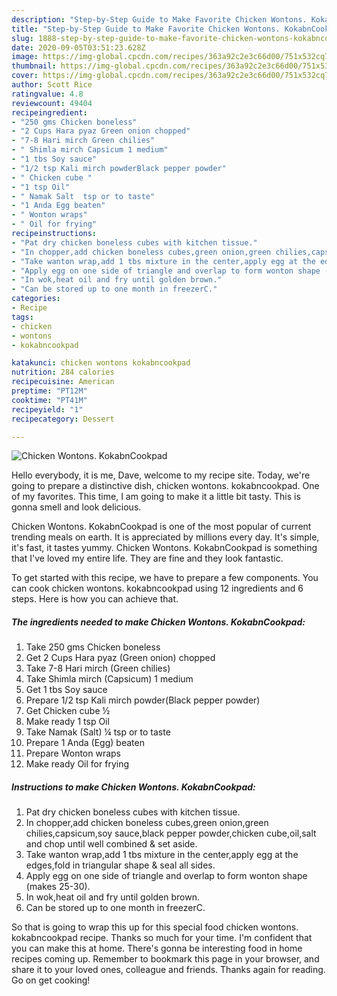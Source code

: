 ```yaml
---
description: "Step-by-Step Guide to Make Favorite Chicken Wontons. KokabnCookpad"
title: "Step-by-Step Guide to Make Favorite Chicken Wontons. KokabnCookpad"
slug: 1888-step-by-step-guide-to-make-favorite-chicken-wontons-kokabncookpad
date: 2020-09-05T03:51:23.628Z
image: https://img-global.cpcdn.com/recipes/363a92c2e3c66d00/751x532cq70/chicken-wontons-kokabncookpad-recipe-main-photo.jpg
thumbnail: https://img-global.cpcdn.com/recipes/363a92c2e3c66d00/751x532cq70/chicken-wontons-kokabncookpad-recipe-main-photo.jpg
cover: https://img-global.cpcdn.com/recipes/363a92c2e3c66d00/751x532cq70/chicken-wontons-kokabncookpad-recipe-main-photo.jpg
author: Scott Rice
ratingvalue: 4.8
reviewcount: 49404
recipeingredient:
- "250 gms Chicken boneless"
- "2 Cups Hara pyaz Green onion chopped"
- "7-8 Hari mirch Green chilies"
- " Shimla mirch Capsicum 1 medium"
- "1 tbs Soy sauce"
- "1/2 tsp Kali mirch powderBlack pepper powder"
- " Chicken cube "
- "1 tsp Oil"
- " Namak Salt  tsp or to taste"
- "1 Anda Egg beaten"
- " Wonton wraps"
- " Oil for frying"
recipeinstructions:
- "Pat dry chicken boneless cubes with kitchen tissue."
- "In chopper,add chicken boneless cubes,green onion,green chilies,capsicum,soy sauce,black pepper powder,chicken cube,oil,salt and chop until well combined &amp; set aside."
- "Take wanton wrap,add 1 tbs mixture in the center,apply egg at the edges,fold in triangular shape &amp; seal all sides."
- "Apply egg on one side of triangle and overlap to form wonton shape (makes 25-30)."
- "In wok,heat oil and fry until golden brown."
- "Can be stored up to one month in freezerC."
categories:
- Recipe
tags:
- chicken
- wontons
- kokabncookpad

katakunci: chicken wontons kokabncookpad 
nutrition: 284 calories
recipecuisine: American
preptime: "PT12M"
cooktime: "PT41M"
recipeyield: "1"
recipecategory: Dessert

---
```



![Chicken Wontons. KokabnCookpad](https://img-global.cpcdn.com/recipes/363a92c2e3c66d00/751x532cq70/chicken-wontons-kokabncookpad-recipe-main-photo.jpg)

Hello everybody, it is me, Dave, welcome to my recipe site. Today, we're going to prepare a distinctive dish, chicken wontons. kokabncookpad. One of my favorites. This time, I am going to make it a little bit tasty. This is gonna smell and look delicious.

Chicken Wontons. KokabnCookpad is one of the most popular of current trending meals on earth. It is appreciated by millions every day. It's simple, it's fast, it tastes yummy. Chicken Wontons. KokabnCookpad is something that I've loved my entire life. They are fine and they look fantastic.




To get started with this recipe, we have to prepare a few components. You can cook chicken wontons. kokabncookpad using 12 ingredients and 6 steps. Here is how you can achieve that.

<!--inarticleads1-->

##### The ingredients needed to make Chicken Wontons. KokabnCookpad:

1. Take 250 gms Chicken boneless
1. Get 2 Cups Hara pyaz (Green onion) chopped
1. Take 7-8 Hari mirch (Green chilies)
1. Take  Shimla mirch (Capsicum) 1 medium
1. Get 1 tbs Soy sauce
1. Prepare 1/2 tsp Kali mirch powder(Black pepper powder)
1. Get  Chicken cube ½
1. Make ready 1 tsp Oil
1. Take  Namak (Salt) ¼ tsp or to taste
1. Prepare 1 Anda (Egg) beaten
1. Prepare  Wonton wraps
1. Make ready  Oil for frying




<!--inarticleads2-->

##### Instructions to make Chicken Wontons. KokabnCookpad:

1. Pat dry chicken boneless cubes with kitchen tissue.
1. In chopper,add chicken boneless cubes,green onion,green chilies,capsicum,soy sauce,black pepper powder,chicken cube,oil,salt and chop until well combined &amp; set aside.
1. Take wanton wrap,add 1 tbs mixture in the center,apply egg at the edges,fold in triangular shape &amp; seal all sides.
1. Apply egg on one side of triangle and overlap to form wonton shape (makes 25-30).
1. In wok,heat oil and fry until golden brown.
1. Can be stored up to one month in freezerC.




So that is going to wrap this up for this special food chicken wontons. kokabncookpad recipe. Thanks so much for your time. I'm confident that you can make this at home. There's gonna be interesting food in home recipes coming up. Remember to bookmark this page in your browser, and share it to your loved ones, colleague and friends. Thanks again for reading. Go on get cooking!
